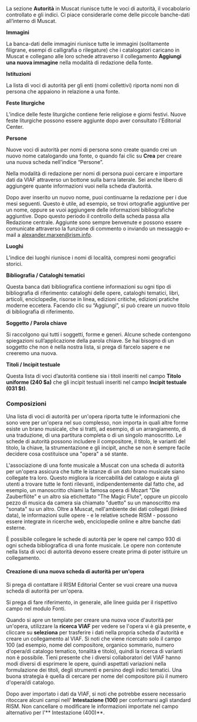 La sezione **Autorità** in Muscat riunisce tutte le voci di autorità, il vocabolario controllato e gli indici. Ci piace considerarle come delle piccole banche-dati all’interno di Muscat.

**Immagini**

La banca-dati delle immagini riunisce tutte le immagini (solitamente filigrane, esempi di calligrafia o rilegature) che i catalogatori caricano in Muscat e collegano alle loro schede attraverso il collegamento **Aggiungi una nuova immagine** nella modalità di redazione della fonte.

**Istituzioni**

La lista di voci di autorità per gli enti (nomi collettivi) riporta nomi non di persona che appaiono in relazione a una fonte.

**Feste liturgiche**

L’indice delle feste liturgiche contiene ferie religiose e giorni festivi. Nuove feste liturgiche possono essere aggiunte dopo aver consultato l'Editorial Center.

**Persone**

Nuove voci di autorità per nomi di persona sono create quando crei un nuovo nome catalogando una fonte, o quando fai clic su **Crea** per creare una nuova scheda nell'indice “Persone”.

Nella modalità di redazione per nomi di persona puoi cercare e importare dati da VIAF attraverso un bottone sulla barra laterale. Sei anche libero di aggiungere quante informazioni vuoi nella scheda d’autorità.

Dopo aver inserito un nuovo nome, puoi continuarne la redazione per i due mesi seguenti. Questo è utile, ad esempio, se trovi ortografie aggiuntive per un nome, oppure se vuoi aggiungere delle informazioni bibliografiche aggiuntive. Dopo questo periodo il controllo della scheda passa alla Redazione centrale. Aggiunte sono sempre benvenute e possono essere comunicate attraverso la funzione di commento o inviando un messaggio e-mail a alexander.marxen@rism.info.

**Luoghi**

L’indice dei luoghi riunisce i nomi di località, compresi nomi geografici storici.

**Bibliografia / Cataloghi tematici**

Questa banca dati bibliografica contiene informazioni su ogni tipo di bibliografia di riferimento: cataloghi delle opere, cataloghi tematici, libri, articoli, enciclopedie, risorse in linea, edizioni critiche, edizioni pratiche moderne eccetera. Facendo clic su “Aggiungi”, si può creare un nuovo titolo di bibliografia di riferimento.

**Soggetto / Parola chiave**

Si raccolgono qui tutti i soggetti, forme e generi. Alcune schede contengono spiegazioni sull’applicazione della parola chiave. Se hai bisogno di un soggetto che non è nella nostra lista, si prega di farcelo sapere e ne creeremo una nuova.

**Titoli / Incipit testuale**

Questa lista di voci d’autorità contiene sia i titoli inseriti nel campo **Titolo uniforme (240 $a)** che gli incipit testuali inseriti nel campo **Incipit testuale (031 $t)**.

###   

### Composizioni

Una lista di voci di autorità per un'opera riporta tutte le informazioni che sono vere per un'opera nel suo complesso, non importa in quali altre forme esiste un brano musicale, che si tratti, ad esempio, di un arrangiamento, di una traduzione, di una partitura completa o di un singolo manoscritto. Le schede di autorità possono includere il compositore, il titolo, le varianti del titolo, la chiave, la strumentazione e gli incipit, anche se non è sempre facile decidere cosa costituisce una "opera" a sé stante.

L'associazione di una fonte musicale a Muscat con una scheda di autorità per un'opera assicura che tutte le istanze di un dato brano musicale siano collegate tra loro. Questo migliora la ricercabilità del catalogo e aiuta gli utenti a trovare tutte le fonti rilevanti, indipendentemente dal fatto che, ad esempio, un manoscritto chiami la famosa opera di Mozart "Die Zauberflöte" e un altro sia etichettato "The Magic Flute", oppure un piccolo pezzo di musica da camera sia chiamato "duetto" su un manoscritto ma "sonata" su un altro. Oltre a Muscat, nell'ambiente dei dati collegati (linked data), le informazioni sulle opere - e le relative schede RISM - possono essere integrate in ricerche web, enciclopedie online e altre banche dati esterne.

È possibile collegare le schede di autorità per le opere nel campo 930 di ogni scheda bibliografica di una fonte musicale. Le opere non contenute nella lista di voci di autorità devono essere create prima di poter istituire un collegamento.

#### Creazione di una nuova scheda di autorità per un'opera

Si prega di contattare il RISM Editorial Center se vuoi creare una nuova scheda di autorità per un'opera.

Si prega di fare riferimento, in generale, alle linee guida per il rispettivo campo nel modulo Fonti.

Quando si apre un template per creare una nuova voce d'autorità per un'opera, utilizzare la **ricerca VIAF** per vedere se l'opera vi è già presente, e cliccare su **seleziona** per trasferire i dati nella propria scheda d'autorità e creare un collegamento al VIAF. Si noti che viene ricercato solo il campo 100 (ad esempio, nome del compositore, organico sommario, numero d'opera/di catalogo tematico, tonalità e titolo), quindi la ricerca di varianti non è possibile. Tieni presente che i diversi collaboratori del VIAF hanno modi diversi di esprimere le opere, quindi aspettati variazioni nella formulazione dei titoli, degli strumenti e persino degli indici tematici. Una buona strategia è quella di cercare per nome del compositore più il numero d'opera/di catalogo.

Dopo aver importato i dati da VIAF, si noti che potrebbe essere necessario ritoccare alcuni campi nell' **Intestazione (100)** per conformarsi agli standard RISM. Non cancellare o modificare le informazioni importate nel campo alternativo per l'** Intestazione (400)**.
